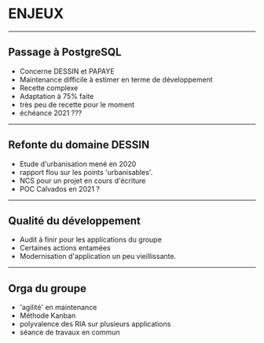 # ENJEUX

---

## Passage à PostgreSQL

- Concerne DESSIN et PAPAYE
- Maintenance difficile à estimer en terme de développement
- Recette complexe
- Adaptation à 75% faite 
- très peu de recette pour le moment
- échéance 2021 ???

---

## Refonte du domaine DESSIN

- Etude d'urbanisation mené en 2020
- rapport flou sur les points 'urbanisables'.
- NCS pour un projet en cours d'écriture
- POC Calvados en 2021 ?

---

## Qualité du développement 

- Audit à finir pour les applications du groupe
- Certaines actions entamées
- Modernisation d'application un peu vieillissante.

---

## Orga du groupe

- 'agilité' en maintenance
- Méthode Kanban
- polyvalence des RIA sur plusieurs applications
- séance de travaux en commun